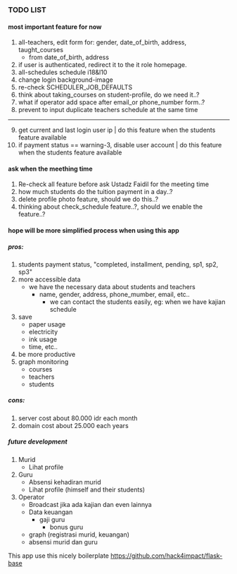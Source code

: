 ### TODO LIST

#### most important feature for now
1. all-teachers, edit form for: gender, date_of_birth, address, taught_courses
    - from date_of_birth, address
2. if user is authenticated, redirect it to the it role homepage.
3. all-schedules
    schedule i18&l10
4. change login background-image
5. re-check SCHEDULER_JOB_DEFAULTS
6. think about taking_courses on student-profile, do we need it..?
7. what if operator add space after email_or phone_number form..?
8. prevent to input duplicate teachers schedule at the same time
----------------------------------------------------------------------------------
9. get current and last login user ip | do this feature when the students feature available
10. if payment status == warning-3, disable user account | do this feature when the students feature available

#### ask when the meething time
1. Re-check all feature before ask Ustadz Faidil for the meeting time
2. how much students do the tuition payment in a day..?
3. delete profile photo feature, should we do this..?
4. thinking about check_schedule feature..?, should we enable the feature..?

#### hope will be more simplified process when using this app
##### pros:
1. students payment status, "completed, installment, pending, sp1, sp2, sp3"
2. more accessible data
    - we have the necessary data about students and teachers
        - name, gender, address, phone_mumber, email, etc..
            - we can contact the students easily, eg: when we have kajian schedule
3. save
    - paper usage
    - electricity
    - ink usage
    - time, etc..
4. be more productive
5. graph monitoring
    - courses
    - teachers
    - students

##### cons:
1. server cost about 80.000 idr each month
2. domain cost about 25.000 each years

##### future development
1. Murid
    - Lihat profile
2. Guru
    - Absensi kehadiran murid
    - Lihat profile (himself and their students)
3. Operator
    - Broadcast jika ada kajian dan even lainnya
    - Data keuangan
        - gaji guru
            - bonus guru
    - graph (registrasi murid, keuangan)
    - absensi murid dan guru


This app use this nicely boilerplate
https://github.com/hack4impact/flask-base
